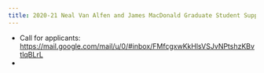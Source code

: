 ```yaml
---
title: 2020-21 Neal Van Alfen and James MacDonald Graduate Student Support Fund
---
```


- Call for applicants: https://mail.google.com/mail/u/0/#inbox/FMfcgxwKkHlsVSJvNPtshzKBvtlqBLrL
-